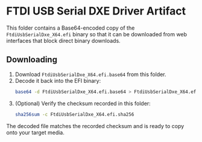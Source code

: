 # FTDI USB Serial DXE Driver Artifact

This folder contains a Base64-encoded copy of the `FtdiUsbSerialDxe_X64.efi` binary so that it can be downloaded from web interfaces that block direct binary downloads.

## Downloading

1. Download `FtdiUsbSerialDxe_X64.efi.base64` from this folder.
2. Decode it back into the EFI binary:
   ```bash
   base64 -d FtdiUsbSerialDxe_X64.efi.base64 > FtdiUsbSerialDxe_X64.efi
   ```
3. (Optional) Verify the checksum recorded in this folder:
   ```bash
   sha256sum -c FtdiUsbSerialDxe_X64.efi.sha256
   ```

The decoded file matches the recorded checksum and is ready to copy onto your target media.
